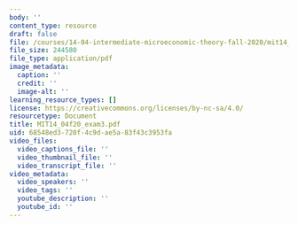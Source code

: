 ```yaml
---
body: ''
content_type: resource
draft: false
file: /courses/14-04-intermediate-microeconomic-theory-fall-2020/mit14_04f20_exam3.pdf
file_size: 244580
file_type: application/pdf
image_metadata:
  caption: ''
  credit: ''
  image-alt: ''
learning_resource_types: []
license: https://creativecommons.org/licenses/by-nc-sa/4.0/
resourcetype: Document
title: MIT14_04f20_exam3.pdf
uid: 68548ed3-720f-4c9d-ae5a-83f43c3953fa
video_files:
  video_captions_file: ''
  video_thumbnail_file: ''
  video_transcript_file: ''
video_metadata:
  video_speakers: ''
  video_tags: ''
  youtube_description: ''
  youtube_id: ''
---
```

